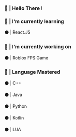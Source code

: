 ### 👋 | Hello There !



### 🔧 | I'm currently learning

⚫ | React.JS


### 🍂 | I'm currently working on

⚫ | Roblox FPS Game


### 🤔 | Language Mastered

⚫ | C++

⚫ | Java

⚫ | Python

⚫ | Kotlin

⚫ | LUA
